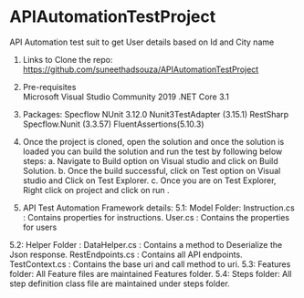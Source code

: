 # APIAutomationTestProject
API Automation test suit to get User details based on Id and City name
1. Links to Clone the repo: 
https://github.com/suneethadsouza/APIAutomationTestProject
2. Pre-requisites  
Microsoft Visual Studio Community 2019 
.NET Core 3.1
3. Packages:
Specflow
NUnit 3.12.0
Nunit3TestAdapter (3.15.1)
RestSharp
Specflow.Nunit (3.3.57)
FluentAssertions(5.10.3)
4. Once the project is cloned, open the solution and once the solution is loaded you can build the solution and run the test by following below steps:
a. Navigate to  Build option on  Visual studio  and click on Build Solution.
b. Once the build successful, click on Test option on  Visual studio  and Click on Test Explorer.
c. Once you are on Test Explorer, Right click on project and click on run . 

5. API Test  Automation Framework  details:
5.1: Model Folder: 
Instruction.cs  : Contains properties for instructions.
User.cs : Contains the properties for users

5.2: Helper Folder :
DataHelper.cs  : Contains a method to Deserialize the Json response.
RestEndpoints.cs : Contains all API endpoints.
TestContext.cs : Contains the base uri and call method to uri.
5.3: Features folder:
All Feature files are maintained Features folder.
5.4: Steps folder:
All step definition class file are maintained under steps folder.
